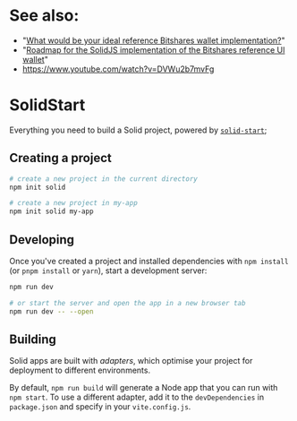 # See also: 

* "[What would be your ideal reference Bitshares wallet implementation?](https://hive.blog/bitshares/@nftea.gallery/what-would-be-your-ideal-reference-bitshares-wallet-implementation)"
* "[Roadmap for the SolidJS implementation of the Bitshares reference UI wallet](https://hive.blog/bitshares/@nftea.gallery/roadmap-for-the-solidjs-implementation-of-the-bitshares-reference-ui-wallet-plans-estimates-coordination)"
* https://www.youtube.com/watch?v=DVWu2b7mvFg

# SolidStart

Everything you need to build a Solid project, powered by [`solid-start`](https://start.solidjs.com);

## Creating a project

```bash
# create a new project in the current directory
npm init solid

# create a new project in my-app
npm init solid my-app
```

## Developing

Once you've created a project and installed dependencies with `npm install` (or `pnpm install` or `yarn`), start a development server:

```bash
npm run dev

# or start the server and open the app in a new browser tab
npm run dev -- --open
```

## Building

Solid apps are built with _adapters_, which optimise your project for deployment to different environments.

By default, `npm run build` will generate a Node app that you can run with `npm start`. To use a different adapter, add it to the `devDependencies` in `package.json` and specify in your `vite.config.js`.
